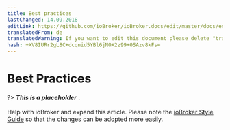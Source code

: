 ```yaml
---
title: Best practices
lastChanged: 14.09.2018
editLink: https://github.com/ioBroker/ioBroker.docs/edit/master/docs/en/dev/bestpractices.md
translatedFrom: de
translatedWarning: If you want to edit this document please delete "translatedFrom" field, elsewise this document will be translated automatically again
hash: +XV8IURr2gL8C+dcqnid5YBl6jNOX2z99+0SAzv8kFs=
---
```

# Best Practices
?> ***This is a placeholder*** .<br><br> Help with ioBroker and expand this article. Please note the [ioBroker Style Guide](https://www.iobroker.net/#de/documentation/community/styleguidedoc.md) so that the changes can be adopted more easily.